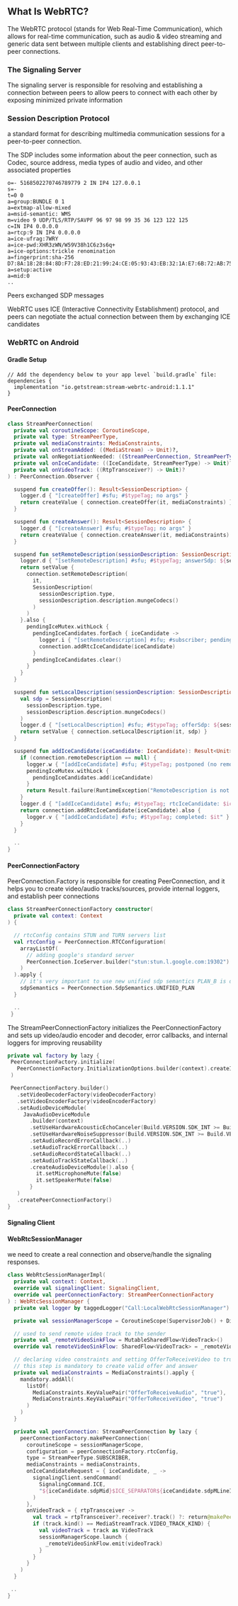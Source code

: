 
## What Is WebRTC?

The WebRTC protocol (stands for Web Real-Time Communication), which allows for real-time communication, such as audio & video streaming and generic data sent between multiple clients and establishing direct peer-to-peer connections.


### The Signaling Server

The signaling server is responsible for resolving and establishing a connection between peers to allow peers to connect with each other by exposing minimized private information

### Session Description Protocol

a standard format for describing multimedia communication sessions for a peer-to-peer connection.

The SDP includes some information about the peer connection, such as Codec, source address, media types of audio and video, and other associated properties

```
o=- 5168502270746789779 2 IN IP4 127.0.0.1
s=-
t=0 0
a=group:BUNDLE 0 1
a=extmap-allow-mixed
a=msid-semantic: WMS
m=video 9 UDP/TLS/RTP/SAVPF 96 97 98 99 35 36 123 122 125
c=IN IP4 0.0.0.0
a=rtcp:9 IN IP4 0.0.0.0
a=ice-ufrag:7WRY
a=ice-pwd:XHR3zWN/W59V38h1C6z3s6q+
a=ice-options:trickle renomination
a=fingerprint:sha-256 D7:8A:18:28:84:8D:F7:28:ED:21:99:24:CE:05:93:43:EB:32:1A:E7:6B:72:AB:75:EF:42:46:0E:DD:84:E2:82
a=setup:active
a=mid:0
..
```

Peers exchanged SDP messages

WebRTC uses ICE (Interactive Connectivity Establishment) protocol, and peers can negotiate the actual connection between them by exchanging ICE candidates

### WebRTC on Android

#### Gradle Setup

```
// Add the dependency below to your app level `build.gradle` file:
dependencies {
  implementation "io.getstream:stream-webrtc-android:1.1.1"
}
```

#### PeerConnection

```Kotlin
class StreamPeerConnection(
  private val coroutineScope: CoroutineScope,
  private val type: StreamPeerType,
  private val mediaConstraints: MediaConstraints,
  private val onStreamAdded: ((MediaStream) -> Unit)?,
  private val onNegotiationNeeded: ((StreamPeerConnection, StreamPeerType) -> Unit)?,
  private val onIceCandidate: ((IceCandidate, StreamPeerType) -> Unit)?,
  private val onVideoTrack: ((RtpTransceiver?) -> Unit)?
) : PeerConnection.Observer {

  suspend fun createOffer(): Result<SessionDescription> {
    logger.d { "[createOffer] #sfu; #$typeTag; no args" }
    return createValue { connection.createOffer(it, mediaConstraints) }
  }

  suspend fun createAnswer(): Result<SessionDescription> {
    logger.d { "[createAnswer] #sfu; #$typeTag; no args" }
    return createValue { connection.createAnswer(it, mediaConstraints) }
  }

  suspend fun setRemoteDescription(sessionDescription: SessionDescription): Result<Unit> {
    logger.d { "[setRemoteDescription] #sfu; #$typeTag; answerSdp: ${sessionDescription.stringify()}" }
    return setValue {
      connection.setRemoteDescription(
        it,
        SessionDescription(
          sessionDescription.type,
          sessionDescription.description.mungeCodecs()
        )
      )
    }.also {
      pendingIceMutex.withLock {
        pendingIceCandidates.forEach { iceCandidate ->
          logger.i { "[setRemoteDescription] #sfu; #subscriber; pendingRtcIceCandidate: $iceCandidate" }
          connection.addRtcIceCandidate(iceCandidate)
        }
        pendingIceCandidates.clear()
      }
    }
  }

  suspend fun setLocalDescription(sessionDescription: SessionDescription): Result<Unit> {
    val sdp = SessionDescription(
      sessionDescription.type,
      sessionDescription.description.mungeCodecs()
    )
    logger.d { "[setLocalDescription] #sfu; #$typeTag; offerSdp: ${sessionDescription.stringify()}" }
    return setValue { connection.setLocalDescription(it, sdp) }
  }

  suspend fun addIceCandidate(iceCandidate: IceCandidate): Result<Unit> {
    if (connection.remoteDescription == null) {
      logger.w { "[addIceCandidate] #sfu; #$typeTag; postponed (no remoteDescription): $iceCandidate" }
      pendingIceMutex.withLock {
        pendingIceCandidates.add(iceCandidate)
      }
      return Result.failure(RuntimeException("RemoteDescription is not set"))
    }
    logger.d { "[addIceCandidate] #sfu; #$typeTag; rtcIceCandidate: $iceCandidate" }
    return connection.addRtcIceCandidate(iceCandidate).also {
      logger.v { "[addIceCandidate] #sfu; #$typeTag; completed: $it" }
    }
  }

  ..
}
```

#### PeerConnectionFactory

PeerConnection.Factory is responsible for creating PeerConnection, and it helps you to create video/audio tracks/sources, provide internal loggers, and establish peer connections

```kotlin
class StreamPeerConnectionFactory constructor(
  private val context: Context
) {

  // rtcConfig contains STUN and TURN servers list
  val rtcConfig = PeerConnection.RTCConfiguration(
    arrayListOf(
      // adding google's standard server
      PeerConnection.IceServer.builder("stun:stun.l.google.com:19302").createIceServer()
    )
  ).apply {
    // it's very important to use new unified sdp semantics PLAN_B is deprecated
    sdpSemantics = PeerConnection.SdpSemantics.UNIFIED_PLAN
  }

  ..
 }
 ```

 The StreamPeerConnectionFactory initializes the PeerConnectionFactory and sets up video/audio encoder and decoder, error callbacks, and internal loggers for improving reusability

 ```kotlin
 private val factory by lazy {
  PeerConnectionFactory.initialize(
    PeerConnectionFactory.InitializationOptions.builder(context).createInitializationOptions()
  )

  PeerConnectionFactory.builder()
    .setVideoDecoderFactory(videoDecoderFactory)
    .setVideoEncoderFactory(videoEncoderFactory)
    .setAudioDeviceModule(
      JavaAudioDeviceModule
        .builder(context)
        .setUseHardwareAcousticEchoCanceler(Build.VERSION.SDK_INT >= Build.VERSION_CODES.Q)
        .setUseHardwareNoiseSuppressor(Build.VERSION.SDK_INT >= Build.VERSION_CODES.Q)
        .setAudioRecordErrorCallback(..)
        .setAudioTrackErrorCallback(..)
        .setAudioRecordStateCallback(..)
        .setAudioTrackStateCallback(..)
        .createAudioDeviceModule().also {
          it.setMicrophoneMute(false)
          it.setSpeakerMute(false)
        }
    )
    .createPeerConnectionFactory()
}
```

#### Signaling Client

#### WebRtcSessionManager

we need to create a real connection and observe/handle the signaling responses.

```kotlin
class WebRtcSessionManagerImpl(
  private val context: Context,
  override val signalingClient: SignalingClient,
  override val peerConnectionFactory: StreamPeerConnectionFactory
) : WebRtcSessionManager {
  private val logger by taggedLogger("Call:LocalWebRtcSessionManager")

  private val sessionManagerScope = CoroutineScope(SupervisorJob() + Dispatchers.Default)

  // used to send remote video track to the sender
  private val _remoteVideoSinkFlow = MutableSharedFlow<VideoTrack>()
  override val remoteVideoSinkFlow: SharedFlow<VideoTrack> = _remoteVideoSinkFlow

  // declaring video constraints and setting OfferToReceiveVideo to true
  // this step is mandatory to create valid offer and answer
  private val mediaConstraints = MediaConstraints().apply {
    mandatory.addAll(
      listOf(
        MediaConstraints.KeyValuePair("OfferToReceiveAudio", "true"),
        MediaConstraints.KeyValuePair("OfferToReceiveVideo", "true")
      )
    )
  }

  private val peerConnection: StreamPeerConnection by lazy {
    peerConnectionFactory.makePeerConnection(
      coroutineScope = sessionManagerScope,
      configuration = peerConnectionFactory.rtcConfig,
      type = StreamPeerType.SUBSCRIBER,
      mediaConstraints = mediaConstraints,
      onIceCandidateRequest = { iceCandidate, _ ->
        signalingClient.sendCommand(
          SignalingCommand.ICE,
          "${iceCandidate.sdpMid}$ICE_SEPARATOR${iceCandidate.sdpMLineIndex}$ICE_SEPARATOR${iceCandidate.sdp}"
        )
      },
      onVideoTrack = { rtpTransceiver ->
        val track = rtpTransceiver?.receiver?.track() ?: return@makePeerConnection
        if (track.kind() == MediaStreamTrack.VIDEO_TRACK_KIND) {
          val videoTrack = track as VideoTrack
          sessionManagerScope.launch {
            _remoteVideoSinkFlow.emit(videoTrack)
          }
        }
      }
    )
  }

 ..
}
```
